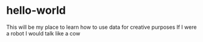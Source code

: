 # hello-world
This will be my place to learn how to use data for creative purposes
If I were a robot I would talk like a cow
